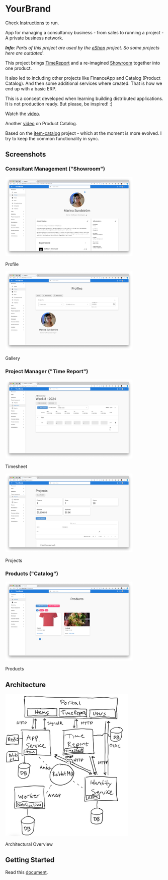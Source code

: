 # YourBrand

Check [Instructions](/Instructions.md) to run.

App for managing a consultancy business - from sales to running a project - A private business network.

_**Info**: Parts of this project are used by the [eShop](https://github.com/marinasundstrom/eShop) project. So some projects here are outdated._

This project brings [TimeReport](https://github.com/marinasundstrom/timereport) and a re-imagined [Showroom](https://github.com/marinasundstrom/showroom) together into one product. 

It also led to including other projects like FinanceApp and Catalog (Product Catalog). And then some additional services where created. That is how we end up with a basic ERP.

This is a concept developed when learning building distributed applications. It is not production ready. But please, be inspired! :)

Watch the [video](https://youtu.be/iL9s-bCr_r4).

Another [video](https://youtu.be/r0hApprPM1g) on Product Catalog.

Based on the [item-catalog](https://github.com/marinasundstrom/item-catalog) project - which at the moment is more evolved. I try to keep the common functionality in sync.

## Screenshots

### Consultant Management ("Showroom")

<a href="/Screenshots/Showroom - Profile.png">
<img src="/Screenshots/Showroom - Profile.png" height="250"  alt="Showroom - Profile"  /></a>

Profile

<a href="/Screenshots/Showroom - Consultants.png">
<img src="/Screenshots/Showroom - Consultants.png" height="250"  alt="Showroom - Consultants"  /></a>

Gallery

### Project Manager ("Time Report")

<a href="/Screenshots/Time Report.png">
<img src="/Screenshots/Time Report.png" height="250"  alt="TimeReport"  /></a>

Timesheet

<a href="/Screenshots/Time Report - Projects.png">
<img src="/Screenshots/Time Report - Projects.png" height="250"  alt="Project"  /></a>

Projects

### Products ("Catalog")

<a href="/Screenshots/Catalog - Products.png">
<img src="/Screenshots/Catalog - Products.png" height="250"  alt="Products"  /></a>

Products

## Architecture

<a href="/docs/overview.png">
<img src="/docs/overview.png" height="450"  alt="Overview"  /></a>

<p>Architectural Overview</p>

## Getting Started

Read this [document](/docs/getting-started.md).
